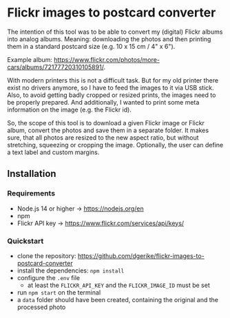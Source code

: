 # Flickr images to postcard converter

The intention of this tool was to be able to convert my (digital) Flickr albums into analog albums.
Meaning: downloading the photos and then printing them in a standard postcard size (e.g. 10 x 15 cm / 4" x 6").

Example album: https://www.flickr.com/photos/more-cars/albums/72177720310105891/.

With modern printers this is not a difficult task.
But for my old printer there exist no drivers anymore, so I have to feed the images to it via USB stick.
Also, to avoid getting badly cropped or resized prints, the images need to be properly prepared.
And additionally, I wanted to print some meta information on the image (e.g. the Flickr id).

So, the scope of this tool is to download a given Flickr image or Flickr album, convert the photos and
save them in a separate folder.
It makes sure, that all photos are resized to the new aspect ratio,
but without stretching, squeezing or cropping the image.
Optionally, the user can define a text label and custom margins.

## Installation

### Requirements

* Node.js 14 or higher -> https://nodejs.org/en
* npm
* Flickr API key -> https://www.flickr.com/services/api/keys/

### Quickstart

* clone the repository: https://github.com/dgerike/flickr-images-to-postcard-converter
* install the dependencies: `npm install`
* configure the `.env` file
    * at least the `FLICKR_API_KEY` and the `FLICKR_IMAGE_ID` must be set
* run `npm start` on the terminal
* a `data` folder should have been created, containing the original and the processed photo
